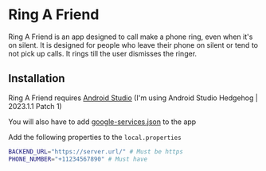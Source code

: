 # Ring A Friend

Ring A Friend is an app designed to call make a phone ring, even when it's on silent. It is designed for people who leave their phone on silent or tend to not pick up calls. It rings till the user dismisses the ringer.

## Installation

Ring A Friend requires [Android Studio](https://developer.android.com/studio) (I'm using Android Studio Hedgehog | 2023.1.1 Patch 1)

You will also have to add [google-services.json](https://developers.google.com/android/guides/google-services-plugin#adding_the_json_file) to the app

Add the following properties to the `local.properties`
```bash
BACKEND_URL="https://server.url/" # Must be https
PHONE_NUMBER="+11234567890" # Must have 
```